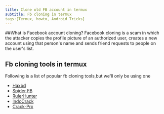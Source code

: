 ```yaml
---
title: Clone old FB account in termux
subtitle: Fb cloning in termux
tags:[Termux, howto, Android Tricks]
---
```


##What is Facebook account cloning?
Facebook cloning is a scam in which the attacker copies the profile picture of an authorized user, creates a new account using that person's name and sends friend requests to people on the user's list.
## Fb cloning tools in termux
Following is a list of popular fb cloning tools,but we'll only be using one 

- [Haxbd](https://github.com/htr-tech/haxorbd)
- [Spider FB](https://github.com/spider-fb/spider-fb)
- [RulerHunter](https://github.com/DevillHunter/RULERHUNTER)
- [IndoCrack](https://github.com/htr-tech/indocrack)
- [Crack-Pro](https://github.com/Azim-vau/crack-pro)
